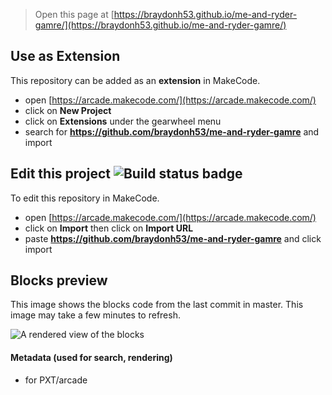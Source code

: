  


> Open this page at [https://braydonh53.github.io/me-and-ryder-gamre/](https://braydonh53.github.io/me-and-ryder-gamre/)

## Use as Extension

This repository can be added as an **extension** in MakeCode.

* open [https://arcade.makecode.com/](https://arcade.makecode.com/)
* click on **New Project**
* click on **Extensions** under the gearwheel menu
* search for **https://github.com/braydonh53/me-and-ryder-gamre** and import

## Edit this project ![Build status badge](https://github.com/braydonh53/me-and-ryder-gamre/workflows/MakeCode/badge.svg)

To edit this repository in MakeCode.

* open [https://arcade.makecode.com/](https://arcade.makecode.com/)
* click on **Import** then click on **Import URL**
* paste **https://github.com/braydonh53/me-and-ryder-gamre** and click import

## Blocks preview

This image shows the blocks code from the last commit in master.
This image may take a few minutes to refresh.

![A rendered view of the blocks](https://github.com/braydonh53/me-and-ryder-gamre/raw/master/.github/makecode/blocks.png)

#### Metadata (used for search, rendering)

* for PXT/arcade
<script src="https://makecode.com/gh-pages-embed.js"></script><script>makeCodeRender("{{ site.makecode.home_url }}", "{{ site.github.owner_name }}/{{ site.github.repository_name }}");</script>
